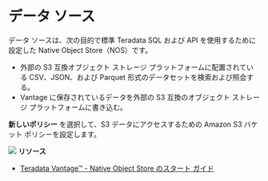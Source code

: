 データ ソース
=============

データ ソースは、次の目的で標準 Teradata SQL および API を使用するために設定した Native Object Store（NOS）です。

-   外部の S3 互換オブジェクト ストレージ プラットフォームに配置されている CSV、JSON、および Parquet 形式のデータセットを検索および照会する。
-   Vantage に保存されているデータを外部の S3 互換のオブジェクト ストレージ プラットフォームに書き込む。

**新しいポリシー** を選択して、S3 データにアクセスするための Amazon S3 バケット ポリシーを設定します。

![](../Images/fluto-icn-resources.png) **リソース**

-   [Teradata Vantage™ - Native Object Store のスタート ガイド](https://docs.teradata.com/r/UvoBsZYTAWt2z0jnQFJbvw/root)
